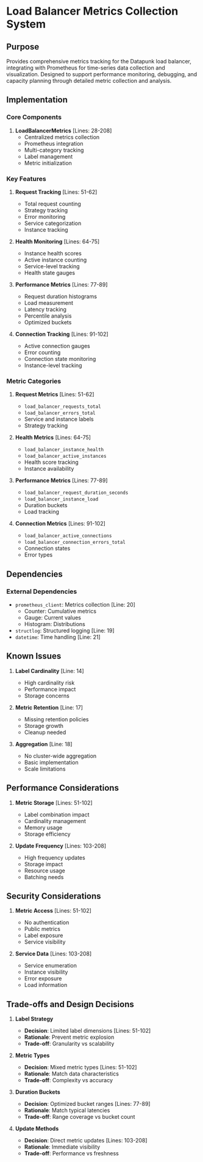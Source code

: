 # Load Balancer Metrics Collection System

## Purpose

Provides comprehensive metrics tracking for the Datapunk load balancer, integrating with Prometheus for time-series data collection and visualization. Designed to support performance monitoring, debugging, and capacity planning through detailed metric collection and analysis.

## Implementation

### Core Components

1. **LoadBalancerMetrics** [Lines: 28-208]
   - Centralized metrics collection
   - Prometheus integration
   - Multi-category tracking
   - Label management
   - Metric initialization

### Key Features

1. **Request Tracking** [Lines: 51-62]

   - Total request counting
   - Strategy tracking
   - Error monitoring
   - Service categorization
   - Instance tracking

2. **Health Monitoring** [Lines: 64-75]

   - Instance health scores
   - Active instance counting
   - Service-level tracking
   - Health state gauges

3. **Performance Metrics** [Lines: 77-89]

   - Request duration histograms
   - Load measurement
   - Latency tracking
   - Percentile analysis
   - Optimized buckets

4. **Connection Tracking** [Lines: 91-102]
   - Active connection gauges
   - Error counting
   - Connection state monitoring
   - Instance-level tracking

### Metric Categories

1. **Request Metrics** [Lines: 51-62]

   - `load_balancer_requests_total`
   - `load_balancer_errors_total`
   - Service and instance labels
   - Strategy tracking

2. **Health Metrics** [Lines: 64-75]

   - `load_balancer_instance_health`
   - `load_balancer_active_instances`
   - Health score tracking
   - Instance availability

3. **Performance Metrics** [Lines: 77-89]

   - `load_balancer_request_duration_seconds`
   - `load_balancer_instance_load`
   - Duration buckets
   - Load tracking

4. **Connection Metrics** [Lines: 91-102]
   - `load_balancer_active_connections`
   - `load_balancer_connection_errors_total`
   - Connection states
   - Error types

## Dependencies

### External Dependencies

- `prometheus_client`: Metrics collection [Line: 20]
  - Counter: Cumulative metrics
  - Gauge: Current values
  - Histogram: Distributions
- `structlog`: Structured logging [Line: 19]
- `datetime`: Time handling [Line: 21]

## Known Issues

1. **Label Cardinality** [Line: 14]

   - High cardinality risk
   - Performance impact
   - Storage concerns

2. **Metric Retention** [Line: 17]

   - Missing retention policies
   - Storage growth
   - Cleanup needed

3. **Aggregation** [Line: 18]
   - No cluster-wide aggregation
   - Basic implementation
   - Scale limitations

## Performance Considerations

1. **Metric Storage** [Lines: 51-102]

   - Label combination impact
   - Cardinality management
   - Memory usage
   - Storage efficiency

2. **Update Frequency** [Lines: 103-208]
   - High frequency updates
   - Storage impact
   - Resource usage
   - Batching needs

## Security Considerations

1. **Metric Access** [Lines: 51-102]

   - No authentication
   - Public metrics
   - Label exposure
   - Service visibility

2. **Service Data** [Lines: 103-208]
   - Service enumeration
   - Instance visibility
   - Error exposure
   - Load information

## Trade-offs and Design Decisions

1. **Label Strategy**

   - **Decision**: Limited label dimensions [Lines: 51-102]
   - **Rationale**: Prevent metric explosion
   - **Trade-off**: Granularity vs scalability

2. **Metric Types**

   - **Decision**: Mixed metric types [Lines: 51-102]
   - **Rationale**: Match data characteristics
   - **Trade-off**: Complexity vs accuracy

3. **Duration Buckets**

   - **Decision**: Optimized bucket ranges [Lines: 77-89]
   - **Rationale**: Match typical latencies
   - **Trade-off**: Range coverage vs bucket count

4. **Update Methods**
   - **Decision**: Direct metric updates [Lines: 103-208]
   - **Rationale**: Immediate visibility
   - **Trade-off**: Performance vs freshness

